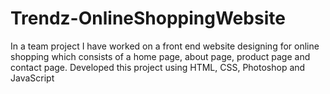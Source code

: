 # Trendz-OnlineShoppingWebsite
In a team project I have worked on a front end website designing for online shopping which consists of a home page, about page, product page and contact page. Developed this project using HTML, CSS, Photoshop and JavaScript
